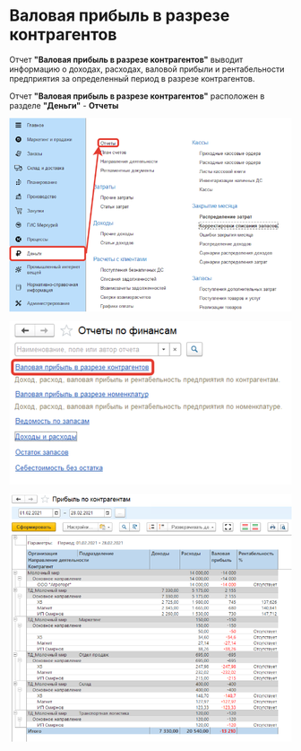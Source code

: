 # Валовая прибыль в разрезе контрагентов

Отчет **"Валовая прибыль в разрезе контрагентов"** выводит информацию о доходах, расходах, валовой прибыли и рентабельности предприятия за определенный период в разрезе контрагентов.

Отчет **"Валовая прибыль в разрезе контрагентов"**  расположен в разделе **"Деньги"** - **Отчеты**

[![1][1]][1]

[![2][2]][2]

[![3][3]][3]

[1]: GrossProfitByCounterparties.assets/1.png
[2]: GrossProfitByCounterparties.assets/2.png
[3]: GrossProfitByCounterparties.assets/3.png

